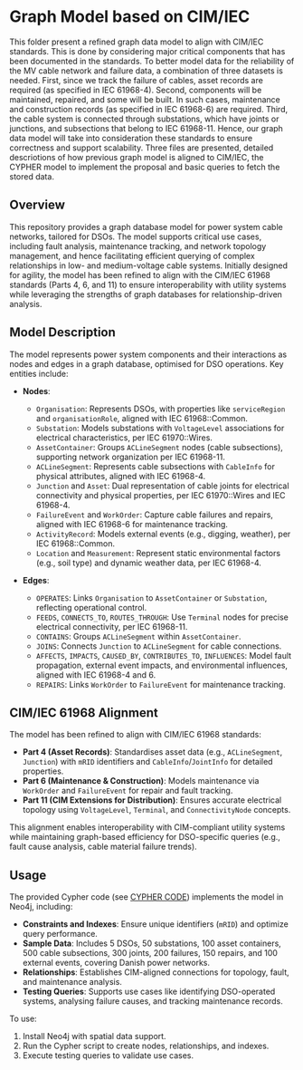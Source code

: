 # Graph Model based on CIM/IEC
This folder present a refined graph data model to align with CIM/IEC standards. This is done by considering major critical components that has been documented in the standards. To better model data for the reliability of the MV cable network and failure data, a combination of three datasets is needed. First, since we track the failure of cables, asset records are required (as specified in IEC 61968-4). Second, components will be maintained, repaired, and some will be built. In such cases, maintenance and construction records (as specified in IEC 61968-6) are required. Third, the cable system is connected through substations, which have joints or junctions, and subsections that belong to IEC 61968-11. Hence, our graph data model will take into consideration these standards to ensure correctness and support scalability. Three files are presented, detailed descriotions of how previous graph model is aligned to CIM/IEC, the CYPHER model to implement the proposal and basic queries to fetch the stored data.

## Overview

This repository provides a graph database model for power system cable networks, tailored for DSOs. The model supports critical use cases, including fault analysis, maintenance tracking, and network topology management, and hence facilitating efficient querying of complex relationships in low- and medium-voltage cable systems. Initially designed for agility, the model has been refined to align with the CIM/IEC 61968 standards (Parts 4, 6, and 11) to ensure interoperability with utility systems while leveraging the strengths of graph databases for relationship-driven analysis.

## Model Description

The model represents power system components and their interactions as nodes and edges in a graph database, optimised for DSO operations. Key entities include:

- **Nodes**:
  - `Organisation`: Represents DSOs, with properties like `serviceRegion` and `organisationRole`, aligned with IEC 61968::Common.
  - `Substation`: Models substations with `VoltageLevel` associations for electrical characteristics, per IEC 61970::Wires.
  - `AssetContainer`: Groups `ACLineSegment` nodes (cable subsections), supporting network organization per IEC 61968-11.
  - `ACLineSegment`: Represents cable subsections with `CableInfo` for physical attributes, aligned with IEC 61968-4.
  - `Junction` and `Asset`: Dual representation of cable joints for electrical connectivity and physical properties, per IEC 61970::Wires and IEC 61968-4.
  - `FailureEvent` and `WorkOrder`: Capture cable failures and repairs, aligned with IEC 61968-6 for maintenance tracking.
  - `ActivityRecord`: Models external events (e.g., digging, weather), per IEC 61968::Common.
  - `Location` and `Measurement`: Represent static environmental factors (e.g., soil type) and dynamic weather data, per IEC 61968-4.

- **Edges**:
  - `OPERATES`: Links `Organisation` to `AssetContainer` or `Substation`, reflecting operational control.
  - `FEEDS`, `CONNECTS_TO`, `ROUTES_THROUGH`: Use `Terminal` nodes for precise electrical connectivity, per IEC 61968-11.
  - `CONTAINS`: Groups `ACLineSegment` within `AssetContainer`.
  - `JOINS`: Connects `Junction` to `ACLineSegment` for cable connections.
  - `AFFECTS`, `IMPACTS`, `CAUSED_BY`, `CONTRIBUTES_TO`, `INFLUENCES`: Model fault propagation, external event impacts, and environmental influences, aligned with IEC 61968-4 and 6.
  - `REPAIRS`: Links `WorkOrder` to `FailureEvent` for maintenance tracking.

## CIM/IEC 61968 Alignment

The model has been refined to align with CIM/IEC 61968 standards:
- **Part 4 (Asset Records)**: Standardises asset data (e.g., `ACLineSegment`, `Junction`) with `mRID` identifiers and `CableInfo`/`JointInfo` for detailed properties.
- **Part 6 (Maintenance & Construction)**: Models maintenance via `WorkOrder` and `FailureEvent` for repair and fault tracking.
- **Part 11 (CIM Extensions for Distribution)**: Ensures accurate electrical topology using `VoltageLevel`, `Terminal`, and `ConnectivityNode` concepts.

This alignment enables interoperability with CIM-compliant utility systems while maintaining graph-based efficiency for DSO-specific queries (e.g., fault cause analysis, cable material failure trends).

## Usage

The provided Cypher code (see [CYPHER CODE](/02_Alignment_to_CIM_and_IEC_Standards/02_2_graph_model_cim_iec_standard.cypher)) implements the model in Neo4j, including:
- **Constraints and Indexes**: Ensure unique identifiers (`mRID`) and optimize query performance.
- **Sample Data**: Includes 5 DSOs, 50 substations, 100 asset containers, 500 cable subsections, 300 joints, 200 failures, 150 repairs, and 100 external events, covering Danish power networks.
- **Relationships**: Establishes CIM-aligned connections for topology, fault, and maintenance analysis.
- **Testing Queries**: Supports use cases like identifying DSO-operated systems, analysing failure causes, and tracking maintenance records.

To use:
1. Install Neo4j with spatial data support.
2. Run the Cypher script to create nodes, relationships, and indexes.
3. Execute testing queries to validate use cases.
